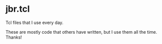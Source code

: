 jbr.tcl
=======

Tcl files that I use every day.

These are mostly code that others have written, but I use them all the time.  Thanks!

